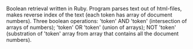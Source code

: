 Boolean retrieval written in Ruby.
Program parses text out of html-files, makes reverse index of the text (each token has array of document numbers).
Three boolean operations: 
'token' AND 'token' (intersection of arrays of numbers);
'token' OR 'token' (union of arrays);
NOT 'token' (substration of 'token' array from array that contains all the document numbers).
